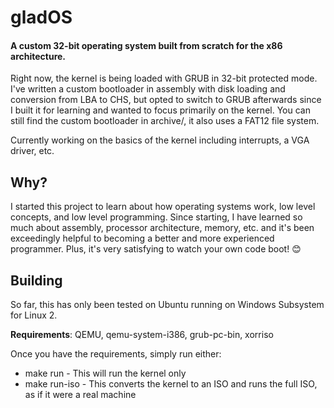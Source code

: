 # gladOS
#### A custom 32-bit operating system built from scratch for the x86 architecture.
Right now, the kernel is being loaded with GRUB in 32-bit protected mode. I've written a custom bootloader in assembly with disk loading and conversion from LBA to CHS, but opted to switch to GRUB afterwards since I built it for learning and wanted to focus primarily on the kernel. You can still find the custom bootloader in archive/, it also uses a FAT12 file system.

Currently working on the basics of the kernel including interrupts, a VGA driver, etc.
## Why?
I started this project to learn about how operating systems work, low level concepts, and low level programming. Since starting, I have learned so much about assembly, processor architecture, memory, etc. and it's been exceedingly helpful to becoming a better and more experienced programmer. Plus, it's very satisfying to watch your own code boot! 😊

## Building
So far, this has only been tested on Ubuntu running on Windows Subsystem for Linux 2.

**Requirements**: QEMU, qemu-system-i386, grub-pc-bin, xorriso

Once you have the requirements, simply run either:
- make run - This will run the kernel only
- make run-iso - This converts the kernel to an ISO and runs the full ISO, as if it were a real machine